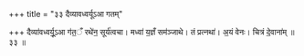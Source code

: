 +++
title = "३३ दैव्यावध्वर्यूऽआ गतम्"

+++
दैव्या॑वध्वर्यू॒ऽआ ग॑त॒ँ रथे॑न॒ सूर्य॑त्वचा। मध्वा॑ य॒ज्ञँ सम॑ञ्जाथे। तं प्रत्नथा॑। अ॒यं वेनः। चित्रं दे॒वाना॑म् ॥३३ ॥